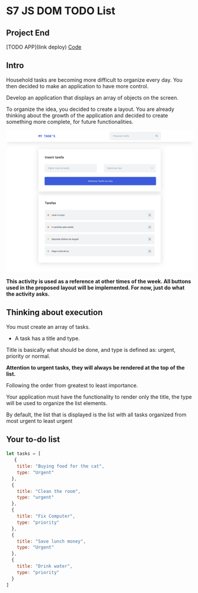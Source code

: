 # S7 JS DOM TODO List

## Project End

[TODO APP](link deploy)
[Code](01_TODO_List)

## Intro

Household tasks are becoming more difficult to organize every day. You then decided to make an application to have more control.

Develop an application that displays an array of objects on the screen.

To organize the idea, you decided to create a layout. You are already thinking about the growth of the application and decided to create something more complete, for future functionalities.

![image](assets/interface.svg)

**This activity is used as a reference at other times of the week. All buttons used in the proposed layout will be implemented. For now, just do what the activity asks.**

## Thinking about execution
You must create an array of tasks.
- A task has a title and type.

Title is basically what should be done, and type is defined as: urgent, priority or normal.

**Attention to urgent tasks, they will always be rendered at the top of the list.**

Following the order from greatest to least importance.

Your application must have the functionality to render only the title, the type will be used to organize the list elements.

By default, the list that is displayed is the list with all tasks organized from most urgent to least urgent

## Your to-do list
```js
let tasks = [
   {
    title: "Buying food for the cat",
    type: "Urgent"
  },
  {
    title: "Clean the room",
    type: "urgent"
  },
  {
    title: "Fix Computer",
    type: "priority"
  },
  {
    title: "Save lunch money",
    type: "Urgent"
  },
  {
    title: "Drink water",
    type: "priority"
  }
]
```
